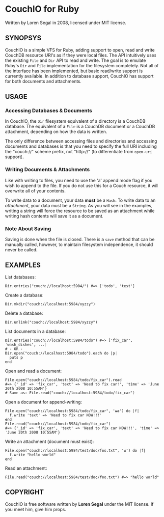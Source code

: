 CouchIO for Ruby
================

Written by Loren Segal in 2008, licensed under MIT license.


SYNOPSYS
--------

CouchIO is a simple VFS for Ruby, adding support to open, read and write
CouchDB resource URI's as if they were local files. The API intuitively uses
the existing `File` and `Dir` API to read and write. The goal is to emulate
Ruby's `Dir` and `File` implementation for the filesystem completely. Not all of 
the interface has been implemented, but basic read/write support is currently 
available. In addition to database support, CouchIO has support for both documents 
and attachments. 


USAGE
-----

### Accessing Databases & Documents ###

In CouchIO, the `Dir` filesystem equivalent of a directory is a CouchDB database.
The equivalent of a `File` is a CouchDB document *or* a CouchDB attachment, depending
on how the data is written.

The only difference between accessing files and directories and accessing documents and
databases is that you need to specify the full URI including the "couch://" scheme prefix,
not "http://" (to differentiate from `open-uri` support).

### Writing Documents & Attachments ###

Like with writing to files, you need to use the 'a' append mode flag if you wish to append
to the file. If you do not use this for a Couch resource, it will overwrite all of your contents.

To write data to a document, your data **must** be a `Hash`. To write data to an _attachment_,
your data must be a `String`. As you will see in the examples, writing a string will force
the resource to be saved as an attachment while writing hash contents will save it as a document.

### Note About Saving ###

Saving is done when the file is closed. There is a `save` method that can be manually called, 
however, to maintain filesystem independence, it should never be called.


EXAMPLES
--------

List databases:

    Dir.entries("couch://localhost:5984/") #=> ['todo', 'test']
    
Create a database:

    Dir.mkdir("couch://localhost:5984/xyzzy")
    
Delete a database:

    Dir.unlink("couch://localhost:5984/xyzzy")
  
List documents in a database:

    Dir.entries("couch://localhost:5984/todo") #=> ['fix_car', 'wash_dishes', ...]
    # - OR -
    Dir.open("couch://localhost:5984/todo").each do |p|
      puts p
    end
  
Open and read a document:

    File.open("couch://localhost:5984/todo/fix_car").read 
    #=> {'_id' => 'fix_car', 'text' => 'Need to fix car!', 'time' => 'June 20th 2008 10:55AM'}
    # Same as: File.read("couch://localhost:5984/todo/fix_car")
  
Open a document for append-writing:

    File.open("couch://localhost:5984/todo/fix_car", 'wa') do |f|
      f.write 'text' => 'Need to fix car NOW!!!'
    end
    File.read("couch://localhost:5984/todo/fix_car")
    #=> {'_id' => 'fix_car', 'text' => 'Need to fix car NOW!!!', 'time' => 'June 20th 2008 10:55AM'}
  
Write an attachment (document must exist):

    File.open("couch://localhost:5984/test/doc/foo.txt", 'w') do |f|
      f.write "hello world"
    end
  
Read an attachment:

    File.read("couch://localhost:5984/test/doc/foo.txt") #=> "hello world"
  
  
COPYRIGHT
---------

CouchIO is free software written by **Loren Segal** under the MIT license. If
you meet him, give him props.